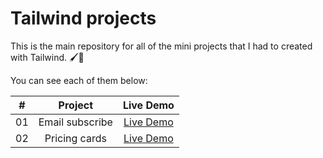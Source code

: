 # Tailwind projects

This is the main repository for all of the mini projects that I had to created with Tailwind. 🖌️🎨

You can see each of them below:

|  #  |                                                         Project                                                          |                                           Live Demo                                           |
| :-: | :----------------------------------------------------------------------------------------------------------------------: | :-------------------------------------------------------------------------------------------: |
| 01  |   Email subscribe     |          [Live Demo](https://email-subscribe-orpin.vercel.app/)           |
| 02  |   Pricing cards     |          [Live Demo](https://pricing-grids-zeta.vercel.app/)           |
